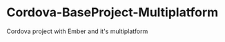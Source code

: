 Cordova-BaseProject-Multiplatform
================================

Cordova project with Ember and  it's multiplatform
